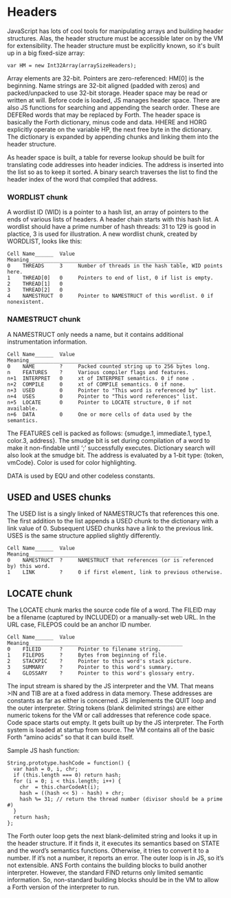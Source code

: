 # Headers
JavaScript has lots of cool tools for manipulating arrays and building header structures. Alas, the header structure must be accessible later on by the VM for extensibility. The header structure must be explicitly known, so it's built up in a big fixed-size array:

`var HM = new Int32Array(arraySizeHeaders);`

Array elements are 32-bit. Pointers are zero-referenced: HM[0] is the beginning. Name strings are 32-bit aligned (padded with zeros) and packed/unpacked to use 32-bit storage. Header space may be read or written at will. Before code is loaded, JS manages header space. There are also JS functions for searching and appending the search order. These are DEFERed words that may be replaced by Forth. The header space is basically the Forth dictionary, minus code and data. HHERE and HORG explicitly operate on the variable HP, the next free byte in the dictionary. The dictionary is expanded by appending chunks and linking them into the header structure.

As header space is built, a table for reverse lookup should be built for translating code addresses into header indicies. The address is inserted into the list so as to keep it sorted. A binary search traverses the list to find the header index of the word that compiled that address.

### WORDLIST chunk

A wordlist ID (WID) is a pointer to a hash list, an array of pointers to the ends of various lists of headers. A header chain starts with this hash list. A wordlist should have a prime number of hash threads: 31 to 129 is good in plactice, 3 is used for illustration. A new wordlist chunk, created by WORDLIST, looks like this:
```
Cell Name______  Value Meaning__________________________________________________                                                   
0    THREADS     3     Number of threads in the hash table, WID points here.     
1    THREAD[0]   0     Pointers to end of list, 0 if list is empty.              
2    THREAD[1]   0                                                               
3    THREAD[2]   0                                                               
4    NAMESTRUCT  0     Pointer to NAMESTRUCT of this wordlist. 0 if nonexistent. 
```
### NAMESTRUCT chunk

A NAMESTRUCT only needs a name, but it contains additional instrumentation information.

```
Cell Name______  Value Meaning__________________________________________________                                                   
0    NAME        ?     Packed counted string up to 256 bytes long.               
n    FEATURES    ?     Various compiler flags and features.                      
n+1  INTERPRET   0     xt of INTERPRET semantics. 0 if none .                    
n+2  COMPILE     0     xt of COMPILE semantics. 0 if none.                       
n+3  USED        0     Pointer to "This word is referenced by" list.             
n+4  USES        0     Pointer to "This word references" list.                   
n+5  LOCATE      0     Pointer to LOCATE structure, 0 if not available.          
n+6  DATA        0     One or more cells of data used by the semantics.             
```
The FEATURES cell is packed as follows: {smudge.1, immediate.1, type.1, color.3, address}. 
The smudge bit is set during compilation of a word to make it non-findable until ‘;’ successfully executes. Dictionary search will also look at the smudge bit. The address is evaluated by a 1-bit type: {token, vmCode}. Color is used for color highlighting.

DATA is used by EQU and other codeless constants.

## USED and USES chunks

The USED list is a singly linked of NAMESTRUCTs that references this one. The first addition to the list appends a USED chunk to the dictionary with a link value of 0. Subsequent USED chunks have a link to the previous link. USES is the same structure applied slightly differently.

```
Cell Name______  Value Meaning__________________________________________________                                                   
0    NAMESTRUCT  ?     NAMESTRUCT that references (or is referenced by) this word. 
1    LINK        ?     0 if first element, link to previous otherwise.             
```
## LOCATE chunk

The LOCATE chunk marks the source code file of a word. The FILEID may be a filename (captured by INCLUDED) or a manually-set web URL. In the URL case, FILEPOS could be an anchor ID number.
```
Cell Name______  Value Meaning__________________________________________________                                                   
0    FILEID      ?     Pointer to filename string.                                 
1    FILEPOS     ?     Bytes from beginning of file.                              
2    STACKPIC    ?     Pointer to this word's stack picture.                              
3    SUMMARY     ?     Pointer to this word's summary.                              
4    GLOSSARY    ?     Pointer to this word's glossary entry.                              
```
The input stream is shared by the JS interpreter and the VM. That means >IN and TIB are at a fixed address in data memory. These addresses are constants as far as either is concerned. JS implements the QUIT loop and the outer interpreter. String tokens (blank delimited strings) are either numeric tokens for the VM or call addresses that reference code space. Code space starts out empty. It gets built up by the JS interpreter. The Forth system is loaded at startup from source. The VM contains all of the basic Forth “amino acids” so that it can build itself.

Sample JS hash function:
```
String.prototype.hashCode = function() {
  var hash = 0, i, chr;
  if (this.length === 0) return hash;
  for (i = 0; i < this.length; i++) {
    chr  = this.charCodeAt(i);
    hash = ((hash << 5) - hash) + chr;
    hash %= 31; // return the thread number (divisor should be a prime #)
  }
  return hash;
};
```

The Forth outer loop gets the next blank-delimited string and looks it up in the header structure. If it finds it, it executes its semantics based on STATE and the word’s semantics functions. Otherwise, it tries to convert it to a number. If it’s not a number, it reports an error. The outer loop is in JS, so it’s not extensible. ANS Forth contains the building blocks to build another interpreter. However, the standard FIND returns only limited semantic information. So, non-standard building blocks should be in the VM to allow a Forth version of the interpreter to run.
